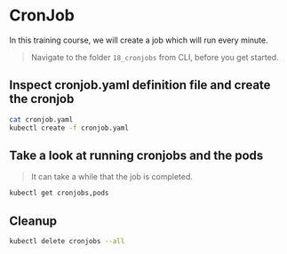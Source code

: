 # CronJob

In this training course, we will create a job which will run every minute.

>Navigate to the folder `18_cronjobs` from CLI, before you get started. 

## Inspect cronjob.yaml definition file and create the cronjob

```bash
cat cronjob.yaml
kubectl create -f cronjob.yaml
```

## Take a look at running cronjobs and the pods

>It can take a while that the job is completed.
```bash
kubectl get cronjobs,pods
```

## Cleanup

```bash
kubectl delete cronjobs --all
```
